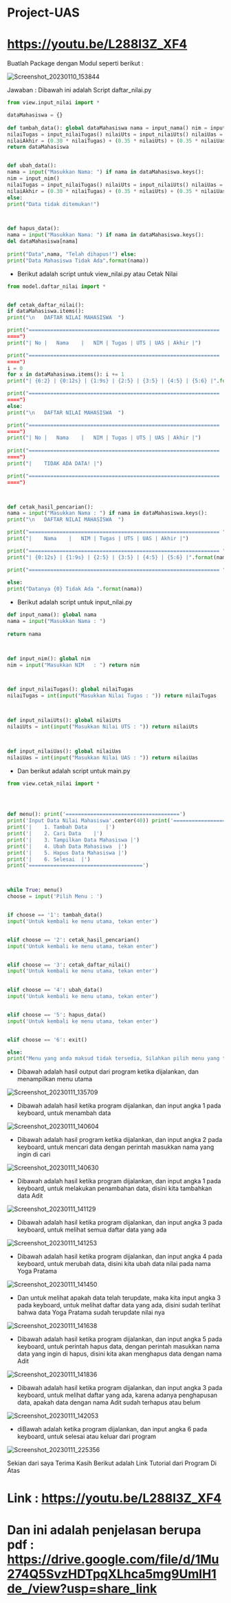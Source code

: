 # Project-UAS
# https://youtu.be/L288l3Z_XF4


Buatlah Package dengan Modul seperti berikut :
 
![Screenshot_20230110_153844](https://user-images.githubusercontent.com/115678171/211850844-cb14a577-0951-46ef-815b-19de78bf4971.png) 
 
Jawaban : 
Dibawah ini adalah Script daftar_nilai.py 
```python
from view.input_nilai import *

dataMahasiswa = {}
 
def tambah_data(): global dataMahasiswa nama = input_nama() nim = input_nim()
nilaiTugas = input_nilaiTugas() nilaiUts = input_nilaiUts() nilaiUas = input_nilaiUas()
nilaiAkhir = (0.30 * nilaiTugas) + (0.35 * nilaiUts) + (0.35 * nilaiUas) dataMahasiswa[nama] = nim, nilaiTugas, nilaiUts, nilaiUas, nilaiAkhir print("\nData Berhasil Ditambahkan!")
return dataMahasiswa


def ubah_data():
nama = input("Masukkan Nama: ") if nama in dataMahasiswa.keys():
nim = input_nim()
nilaiTugas = input_nilaiTugas() nilaiUts = input_nilaiUts() nilaiUas = input_nilaiUas()
nilaiAkhir = (0.30 * nilaiTugas) + (0.35 * nilaiUts) + (0.35 * nilaiUas) dataMahasiswa[nama] = nim, nilaiTugas, nilaiUts, nilaiUas, nilaiAkhir print("\nData Berhasil Di Update!")
else:
print("Data tidak ditemukan!")



def hapus_data():
nama = input("Masukkan Nama: ") if nama in dataMahasiswa.keys():
del dataMahasiswa[nama]
 
print("Data",nama, "Telah dihapus!") else:
print("Data Mahasiswa Tidak Ada".format(nama))
```


-	Berikut adalah script untuk view_nilai.py atau Cetak Nilai

```python
from model.daftar_nilai import *


def cetak_daftar_nilai():
if dataMahasiswa.items():
print("\n	DAFTAR NILAI MAHASISWA	")

print("==============================================================
====")
print("| No |	Nama	|	NIM	| Tugas | UTS | UAS | Akhir |")

print("==============================================================
====")
i = 0
for x in dataMahasiswa.items(): i += 1
print("| {6:2} | {0:12s} | {1:9s} | {2:5} | {3:5} | {4:5} | {5:6} |".format(x[0], x[1][0], x[1][1], x[1][2], x[1][3], x[1][4], i))

print("==============================================================
====")
else:
print("\n	DAFTAR NILAI MAHASISWA	")

print("==============================================================
====")
print("| No |	Nama	|	NIM	| Tugas | UTS | UAS | Akhir |")
 
print("==============================================================
====")
print("|	TIDAK ADA DATA!	|")

print("==============================================================
====")



def cetak_hasil_pencarian():
nama = input("Masukkan Nama	: ") if nama in dataMahasiswa.keys():
print("\n	DAFTAR NILAI MAHASISWA	")

print("============================================================== ")
print("|	Nama	|	NIM	| Tugas | UTS | UAS | Akhir |")

print("============================================================== ")
print("| {0:12s} | {1:9s} | {2:5} | {3:5} | {4:5} | {5:6} |".format(nama, dataMahasiswa[nama][0],	dataMahasiswa[nama][1],	dataMahasiswa[nama][2], dataMahasiswa[nama][3], dataMahasiswa[nama][4]))

print("============================================================== ")
  
else:
print("Datanya {0} Tidak Ada ".format(nama))
```


-	Berikut adalah script untuk input_nilai.py
```python
def input_nama(): global nama
nama = input("Masukkan Nama	: ")
 
return nama



def input_nim(): global nim
nim = input("Masukkan NIM	: ") return nim



def input_nilaiTugas(): global nilaiTugas
nilaiTugas = int(input("Masukkan Nilai Tugas : ")) return nilaiTugas



def input_nilaiUts(): global nilaiUts
nilaiUts = int(input("Masukkan Nilai UTS : ")) return nilaiUts



def input_nilaiUas(): global nilaiUas
nilaiUas = int(input("Masukkan Nilai UAS : ")) return nilaiUas
```


-	Dan berikut adalah script untuk main.py
```python
from view.cetak_nilai import *
 



def menu(): print('=====================================')
print('Input Data Nilai Mahasiswa'.center(40)) print('=====================================')
print('|	1. Tambah Data		|')
print('|	2. Cari Data	|')	
print('|	3. Tampilkan Data Mahasiswa	|')
print('|	4. Ubah Data Mahasiswa	|')
print('|	5. Hapus Data Mahasiswa	|')
print('|	6. Selesai	|')	
print('=====================================')



while True: menu()
choose = input('Pilih Menu : ')


if choose == '1': tambah_data()
input('Untuk kembali ke menu utama, tekan enter')


elif choose == '2': cetak_hasil_pencarian()
input('Untuk kembali ke menu utama, tekan enter')


elif choose == '3': cetak_daftar_nilai()
input('Untuk kembali ke menu utama, tekan enter')
 

elif choose == '4': ubah_data()
input('Untuk kembali ke menu utama, tekan enter')


elif choose == '5': hapus_data()
input('Untuk kembali ke menu utama, tekan enter')


elif choose == '6': exit()

else:
print("Menu yang anda maksud tidak tersedia, Silahkan pilih menu yang tersedia")
```


-	Dibawah adalah hasil output dari program ketika dijalankan, dan menampilkan menu utama

![Screenshot_20230111_135709](https://user-images.githubusercontent.com/115678171/211851521-73cbd739-06cc-48c1-baca-eedac9297d4d.png)

-	Dibawah adalah hasil ketika program dijalankan, dan input angka 1 pada keyboard, untuk menambah data
 
 ![Screenshot_20230111_140604](https://user-images.githubusercontent.com/115678171/211852066-589b13c7-6b2e-40d3-b634-abb54f629a41.png)

-	Dibawah adalah hasil program ketika dijalankan, dan input angka 2 pada keyboard, untuk mencari data dengan perintah masukkan nama yang ingin di cari

![Screenshot_20230111_140630](https://user-images.githubusercontent.com/115678171/211852136-702c3b38-f060-4e7b-95c7-8c77c8d93e5b.png)

-	Dibawah adalah hasil ketika program dijalankan, dan input angka 1 pada keyboard, untuk melakukan penambahan data, disini kita tambahkan data Adit 
 
![Screenshot_20230111_141129](https://user-images.githubusercontent.com/115678171/211852235-6161dad1-13e2-4658-bb90-006f4a3f1688.png)

-	Dibawah adalah hasil ketika program dijalankan, dan input angka 3 pada keyboard, untuk melihat semua daftar data yang ada

![Screenshot_20230111_141253](https://user-images.githubusercontent.com/115678171/211852350-4df6ec82-601d-4675-826b-798f58aa9096.png)

-	Dibawah adalah hasil ketika program dijalankan, dan input angka 4 pada keyboard, untuk merubah data, disini kita ubah data nilai pada nama Yoga Pratama

![Screenshot_20230111_141450](https://user-images.githubusercontent.com/115678171/211852482-e203bef4-98ab-4dc4-933c-09dfc0cec54d.png)

-	Dan untuk melihat apakah data telah terupdate, maka kita input angka 3 pada keyboard, untuk melihat daftar data yang ada, disini sudah terlihat bahwa data Yoga Pratama sudah terupdate nilai nya
 
![Screenshot_20230111_141638](https://user-images.githubusercontent.com/115678171/211852709-a6528eef-f318-4367-9349-7acb8bac6117.png)

-	Dibawah adalah hasil ketika program dijalankan, dan input angka 5 pada keyboard, untuk perintah hapus data, dengan perintah masukkan nama data yang ingin di hapus, disini kita akan menghapus data dengan nama Adit

![Screenshot_20230111_141836](https://user-images.githubusercontent.com/115678171/211852876-46eb3131-76e7-4654-ba07-be6fccc0147b.png)

-	Dibawah adalah hasil ketika program dijalankan, dan input angka 3 pada keyboard, untuk melihat daftar yang ada, karena adanya penghapusan data, apakah data dengan nama Adit sudah terhapus atau belum

![Screenshot_20230111_142053](https://user-images.githubusercontent.com/115678171/211852988-1829b603-a5ba-45a6-aab0-abe0105c6bf1.png)

-	diBawah adalah ketika program dijalankan, dan input angka 6 pada keyboard, untuk selesai atau keluar dari program

![Screenshot_20230111_225356](https://user-images.githubusercontent.com/115678171/211853222-b1a1e34c-518c-45bd-bf76-dffff0e6b6d4.png)

 
Sekian dari saya Terima Kasih 
Berikut adalah Link Tutorial dari Program Di Atas
# Link :   https://youtu.be/L288l3Z_XF4
# Dan ini adalah penjelasan berupa pdf : https://drive.google.com/file/d/1Mu274Q5SvzHDTpqXLhca5mg9UmlH1de_/view?usp=share_link 
